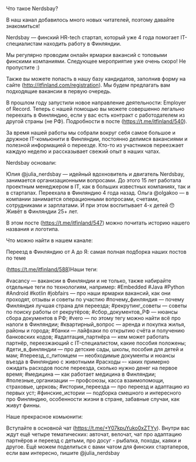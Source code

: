 Что такое Nerdsbay?

В наш канал добавилось много новых читателей, поэтому давайте знакомиться!

Nerdsbay — финский HR-tech стартап, который уже 4 года помогает IT-специалистам находить работу в Финляндии. 

Мы регулярно проводим онлайн ярмарки вакансий с топовыми финскими компаниями. Следующее мероприятие уже очень скоро! Не пропустите :) 

Также вы можете попасть в нашу базу кандидатов, заполнив форму на сайте (http://itfinland.com/registration). Мы будем предлагать вам подходящие вакансии в первую очередь. 

В прошлом году запустили новое направление деятельности: Employer of Record. Теперь с нашей помощью вы можете совершенно легально переехать в Финляндию, если у вас есть контракт с работодателем из другой страны (не РФ). Подробности в посте (https://t.me/itfinland/540). 

За время нашей работы мы собрали вокруг себя самое большое и дружное IT-комьюнити в Финляндии, постоянно делимся вакансиями и полезной информацией о переезде. Кто-то из участников переезжает каждую неделю и рассказывает свежий опыт в наших чатах. 

Nerdsbay основали:

Юлия @julia_nerdsbay — идейный вдохновитель и двигатель Nerdsbay, занимается организационными вопросами. До этого 15 лет работала проектным менеджером в IT, как в больших известных компаниях, так и в стартапах. Переехала в Финляндию 4 года назад. 
Ольга @olgakoo — в компании занимается операционными вопросами, счетами, сотрудниками и зарплатами. И при этом воспитывает 4-х детей 😯 Живёт в Финляндии 25+ лет. 

В этом посте (https://t.me/itfinland/547) можно почитать историю нашего названия и логотипа.  

Что можно найти в нашем канале:

Переезд в Финляндию от А до Я: самая полная подборка наших постов по теме

 (https://t.me/itfinland/588)Наши теги:

#vacancy — вакансии в Финляндии и не только, также набирайте отдельные теги по технологиям, 
например: #Embedded #Java #Python #Android #kotlin
#jobfairs — про наши ярмарки вакансий, как они проходят, отзывы и советы по участию
#почему_финляндия — почему Финляндия лучшая страна для переезда;
#рекрутинг_советы — советы по поиску работы от рекрутёров;
#сбор_документов_РФ — нюансы сбора документов в РФ;
#vero — по этому тегу можно найти всё про налоги в Финляндии;
#квартирный_вопрос — аренда и покупка жилья, районы и города;
#банки — лайфхаки по открытию счёта и получению банковских кодов;
#адаптация_партнёра — кем может работать партнёр, переезжающий с IT-специалистом, какие пособия положены;
#дети_в_финляндии — про детские сады, школы, пособия для детей и мам; 
#переезд_с_питомцем — необходимые документы и нюансы въезда в Финляндию с животными
#расходы –- каких примерно ожидать расходов после переезда, сколько нужно денег на первое время;
#медицина — как работает медицина в Финляндии;
#полезные_организации  — профсоюзы, касса взаимопомощи, страховые, церковь;
#истории_переезда — про переезд и адаптацию из первых уст;
#финские_истории — подборка смешного и интересного про Финляндию, особенности жизни в стране, забавные случаи, как живут финны.

Наше прекрасное комьюнити: 

Вступайте в основной чат (https://t.me/+Y07kpuYuko0xZTYy). Внутри вас ждут ещё четыре тематических: авточат, велочат, чат про адаптацию партнёров и переезд с детьми, про досуг - рыбалка, походы, каяки и другое. Ещё можем поделиться с вами чатом для финских стартаперов, если вам интересно, пишите @julia_nerdsbay